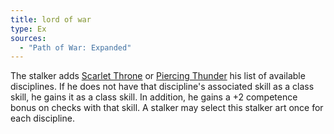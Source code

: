 ```yaml
---
title: lord of war
type: Ex
sources:
  - "Path of War: Expanded"
---
```


The stalker adds [Scarlet Throne](/martial-disciplines/scarlet-throne/) or [Piercing Thunder](/martial-disciplines/piercing-thunder/) his list of available disciplines. If he does not have that discipline's associated skill as a class skill, he gains it as a class skill. In addition, he gains a +2 competence bonus on checks with that skill. A stalker may select this stalker art once for each discipline.
